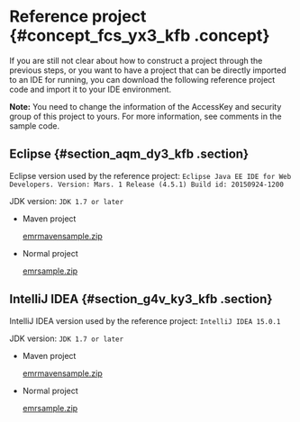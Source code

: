 # Reference project {#concept_fcs_yx3_kfb .concept}

If you are still not clear about how to construct a project through the previous steps, or you want to have a project that can be directly imported to an IDE for running, you can download the following reference project code and import it to your IDE environment.

**Note:** You need to change the information of the AccessKey and security group of this project to yours. For more information, see comments in the sample code.

## Eclipse {#section_aqm_dy3_kfb .section}

Eclipse version used by the reference project: `Eclipse Java EE IDE for Web Developers. Version: Mars. 1 Release (4.5.1) Build id: 20150924-1200`

JDK version: `JDK 1.7 or later`

-   Maven project

    [emrmavensample.zip](http://emr-sample-projects.oss-cn-hangzhou.aliyuncs.com/sdk/eclipse/emrmavensample.zip)

-   Normal project

    [emrsample.zip](http://emr-sample-projects.oss-cn-hangzhou.aliyuncs.com/sdk/eclipse/emrsample.zip)


## IntelliJ IDEA {#section_g4v_ky3_kfb .section}

IntelliJ IDEA version used by the reference project: `IntelliJ IDEA 15.0.1`

JDK version: `JDK 1.7 or later`

-   Maven project

    [emrmavensample.zip](http://emr-sample-projects.oss-cn-hangzhou.aliyuncs.com/sdk/intellij/emrmavensample.zip)

-   Normal project

    [emrsample.zip](http://emr-sample-projects.oss-cn-hangzhou.aliyuncs.com/sdk/intellij/emrsample.zip)


